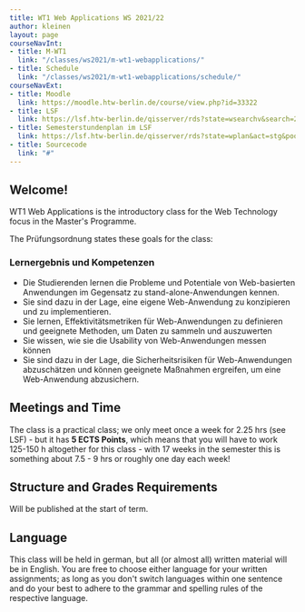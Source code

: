 ```yaml
---
title: WT1 Web Applications WS 2021/22
author: kleinen
layout: page
courseNavInt:
- title: M-WT1
  link: "/classes/ws2021/m-wt1-webapplications/"
- title: Schedule
  link: "/classes/ws2021/m-wt1-webapplications/schedule/"
courseNavExt:
- title: Moodle
  link: https://moodle.htw-berlin.de/course/view.php?id=33322
- title: LSF
  link: https://lsf.htw-berlin.de/qisserver/rds?state=wsearchv&search=2&veranstaltung.veranstid=178201
- title: Semesterstundenplan im LSF
  link: https://lsf.htw-berlin.de/qisserver/rds?state=wplan&act=stg&pool=stg&show=plan&P.vx=kurz&r_zuordabstgv.semvonint=1&r_zuordabstgv.sembisint=4&k_abstgv.abstgvnr=312
- title: Sourcecode
  link: "#"
---
```


## Welcome!

WT1 Web Applications is the introductory class for the Web Technology focus in the Master's Programme.


The Pr&uuml;fungsordnung states these goals for the class:
### Lernergebnis und Kompetenzen

* Die Studierenden lernen die Probleme und Potentiale von Web-basierten Anwendungen im Gegensatz zu stand-alone-Anwendungen kennen.
* Sie sind dazu in der Lage, eine eigene Web-Anwendung zu konzipieren und zu implementieren.
* Sie lernen, Effektivit&auml;tsmetriken f&uuml;r Web-Anwendungen zu definieren und geeignete Methoden, um Daten zu sammeln und auszuwerten
* Sie wissen, wie sie die Usability von Web-Anwendungen messen k&ouml;nnen
* Sie sind dazu in der Lage, die Sicherheitsrisiken f&uuml;r Web-Anwendungen abzusch&auml;tzen und k&ouml;nnen geeignete Maßnahmen ergreifen, um eine Web-Anwendung abzusichern.

## Meetings and Time

The class is a practical class; we only meet once a week for 2.25 hrs (see LSF) -
but it has **5 ECTS Points**, which means that you will have to work 125-150 h altogether for this class -
with 17 weeks in the semester this is something about 7.5 - 9 hrs or roughly one day each week!

## Structure and Grades Requirements

Will be published at the start of term.
<!--
The class consists of 4 main parts as listed below. You need to participate
actively during the term and write a report on each of the four parts.
Participating in the Tech Pitch is voluntary, but if you want to use a certain
technology during the implementation phase, it needs to be pitched there.

* Design Sprint (5 Weeks) - Report (35P) - Due: Thu 19/11/2020
    * Tech Pitch (1 Week)
* Implementation (5 Weeks) - Report (40P) - Due: Thu 21/01/2021
* Usability Assessment (2 Weeks) - Report (15P) - Due: Sun 15/02/2021
* Security Assessment (2 Weeks) - Report (15P) - Due: Sun 22/02/2021

This sums up to 105 Points, and will be graded [according to the grading scale](/studies/grading/grading-scale/).
-->
## Language

This class will be held in german, but all (or almost all) written material will
be in English. You are free to choose either language for your written assignments;
as long as you don't switch languages within one sentence and do your best to
adhere to the grammar and spelling rules of the respective language.
<!--
## Course Literature

* [Jake Knapp: Sprint. How to solve big problems and test new ideas in just five days. New York: Simon & Schuster, 2016](https://www.thesprintbook.com/)
* [Jake Knapp, John Zeratsky, and Jackie Colburn: The Remote Design Sprint Guide](https://www.thesprintbook.com/remote) (zugegriffen am 14.10.2020)
* [Berners-Lee, Tim (March 1989). "Information Management: A Proposal". World Wide Web Consortium. ](https://www.w3.org/History/1989/proposal.html)
-->
